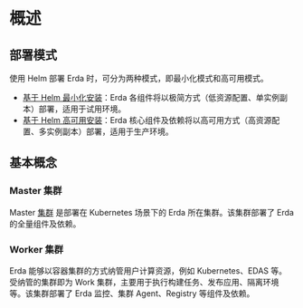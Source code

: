 # 概述

## 部署模式

使用 Helm 部署 Erda 时，可分为两种模式，即最小化模式和高可用模式。
* [基于 Helm 最小化安装](helm-install-demo.md)：Erda 各组件将以极简方式（低资源配置、单实例副本）部署，适用于试用环境。
* [基于 Helm 高可用安装](helm-install-prod.md)：Erda 核心组件及依赖将以高可用方式（高资源配置、多实例副本）部署，适用于生产环境。

## 基本概念

### Master 集群

Master [集群](../../quick-start/premise.md#集群) 是部署在 Kubernetes 场景下的 Erda 所在集群。该集群部署了 Erda 的全量组件及依赖。

### Worker 集群

Erda 能够以容器集群的方式纳管用户计算资源，例如 Kubernetes、EDAS 等。受纳管的集群即为 Work 集群，主要用于执行构建任务、发布应用、隔离环境等。该集群部署了 Erda 监控、集群 Agent、Registry 等组件及依赖。
